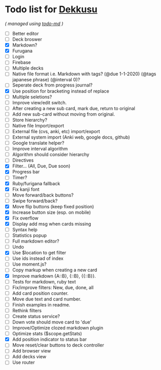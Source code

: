 # Todo list for [Dekkusu](https://github.com/Hypercubed/Dekkusu)

_\( managed using [todo-md](https://github.com/Hypercubed/todo-md) \)_

- [ ] Better editor
- [ ] Deck broswer
- [x] Markdown?
- [x] Furugana
- [ ] Login
- [ ] Firebase
- [ ] Multiple decks
- [ ] Native file format i.e. Markdown with tags? (@due 1-1-2020) (@tags japanese phrase) (@interval 0)?
- [ ] Seperate deck from progress journal?
- [x] Use position for bracketing instead of replace
- [ ] Multiple seletions?
- [ ] Improve view/edit switch.
- [ ] After creating a new sub card, mark due, return to original
- [ ] Add new sub-card without moving from original.
- [ ] Store hierarchy?
- [ ] Native file Import/export
- [ ] External file (cvs, anki, etc) import/export
- [ ] External system import (Anki web, google docs, github)
- [ ] Google translate helper?
- [ ] Improve interval algorithm
- [ ] Algorithm should consider hierarchy
- [ ] Directives
- [x] Filter... (All, Due, Due soon)
- [x] Progress bar
- [ ] Timer?
- [x] Ruby/furigana fallback
- [x] Fix kanji font
- [ ] Move forward/back buttons?
- [ ] Swipe forward/back?
- [x] Move flip buttons (keep fixed position)
- [x] Increase button size (esp. on mobile)
- [x] Fix overflow
- [x] Display add msg when cards missing
- [ ] Syntax help
- [ ] Statistics popup
- [ ] Full markdown editor?
- [ ] Undo
- [x] Use $location to get filter
- [ ] Use ids instead of index
- [ ] Use moment.js?
- [ ] Copy markup when creating a new card
- [x] Improve markdown {A::B}, {::B}, {{::B}}.
- [ ] Tests for markdown, ruby text
- [ ] Fix/improve filters: New, due, done, all
- [ ] Add card position counter.
- [ ] Move due text and card number.
- [ ] Finish examples in readme.
- [ ] Rethink filters
- [ ] Create status service?
- [ ] Down vote should move card to 'due'
- [ ] Improve/Optimize clozed markdown plugin
- [ ] Optimize stats ($scope.getStats)
- [x] Add position indicator to status bar
- [ ] Move reset/clear buttons to deck controller
- [ ] Add browser view
- [ ] Add decks view
- [ ] Use router
